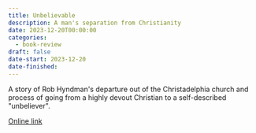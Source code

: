 ```yaml
---
title: Unbelievable
description: A man's separation from Christianity
date: 2023-12-20T00:00:00
categories:
  - book-review
draft: false
date-start: 2023-12-20
date-finished:
---
```

A story of Rob Hyndman's departure out of the Christadelphia church and process of going from a highly devout Christian to a self-described "unbeliever".

[Online link](https://robjhyndman.com/unbelievable/)

